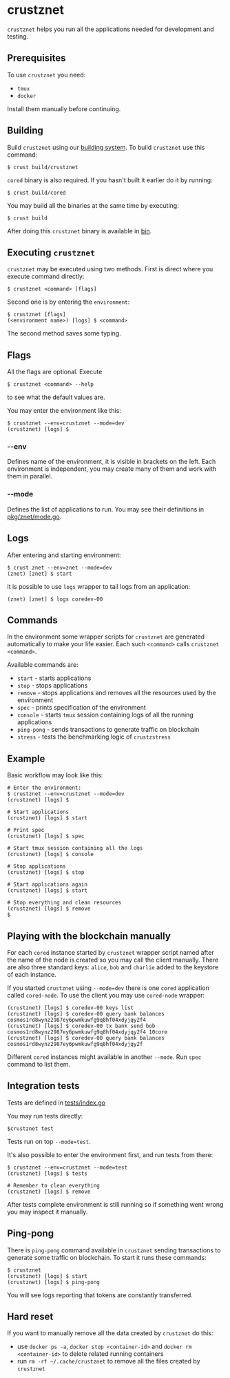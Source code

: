 # crustznet
`crustznet` helps you run all the applications needed for development and testing.

## Prerequisites
To use `crustznet` you need:
- `tmux`
- `docker`

Install them manually before continuing.

## Building

Build `crustznet` using our [building system](../../../build).
To build `crustznet` use this command:

```
$ crust build/crustznet
```

`cored` binary is also required. If you hasn't built it earlier do it by running:

```
$ crust build/cored
```

You may build all the binaries at the same time by executing:

```
$ crust build
```

After doing this `crustznet` binary is available in [bin](../../../bin).

## Executing `crustznet`

`crustznet` may be executed using two methods.
First is direct where you execute command directly:

```
$ crustznet <command> [flags]
```

Second one is by entering the `environment`:

```
$ crustznet [flags]
(<environment name>) [logs] $ <command> 
```

The second method saves some typing.

## Flags

All the flags are optional. Execute

```
$ crustznet <command> --help
```

to see what the default values are.

You may enter the environment like this:

```
$ crustznet --env=crustznet --mode=dev
(crustznet) [logs] $
```

### --env

Defines name of the environment, it is visible in brackets on the left.
Each environment is independent, you may create many of them and work with them in parallel.

### --mode

Defines the list of applications to run. You may see their definitions in [pkg/znet/mode.go](../../pkg/znet/mode.go).

## Logs

After entering and starting environment:

```
$ crust znet --env=znet --mode=dev
(znet) [znet] $ start
```

it is possible to use `logs` wrapper to tail logs from an application:

```
(znet) [znet] $ logs coredev-00
```

## Commands

In the environment some wrapper scripts for `crustznet` are generated automatically to make your life easier.
Each such `<command>` calls `crustznet <command>`.

Available commands are:
- `start` - starts applications
- `stop` - stops applications
- `remove` - stops applications and removes all the resources used by the environment
- `spec` - prints specification of the environment
- `console` - starts `tmux` session containing logs of all the running applications
- `ping-pong` - sends transactions to generate traffic on blockchain
- `stress` - tests the benchmarking logic of `crustzstress`

## Example

Basic workflow may look like this:

```
# Enter the environment:
$ crustznet --env=crustznet --mode=dev
(crustznet) [logs] $

# Start applications
(crustznet) [logs] $ start

# Print spec
(crustznet) [logs] $ spec

# Start tmux session containing all the logs
(crustznet) [logs] $ console

# Stop applications
(crustznet) [logs] $ stop

# Start applications again
(crustznet) [logs] $ start

# Stop everything and clean resources
(crustznet) [logs] $ remove
$
```

## Playing with the blockchain manually

For each `cored` instance started by `crustznet` wrapper script named after the name of the node is created so you may call the client manually.
There are also three standard keys: `alice`, `bob` and `charlie` added to the keystore of each instance.

If you started `crustznet` using `--mode=dev` there is one `cored` application called `cored-node`.
To use the client you may use `cored-node` wrapper:

```
(crustznet) [logs] $ coredev-00 keys list
(crustznet) [logs] $ coredev-00 query bank balances cosmos1rd8wynz2987ey6pwmkuwfg9q8hf04xdyjqy2f4
(crustznet) [logs] $ coredev-00 tx bank send bob cosmos1rd8wynz2987ey6pwmkuwfg9q8hf04xdyjqy2f4 10core
(crustznet) [logs] $ coredev-00 query bank balances cosmos1rd8wynz2987ey6pwmkuwfg9q8hf04xdyjqy2f
```

Different `cored` instances might available in another `--mode`. Run `spec` command to list them.

## Integration tests

Tests are defined in [tests/index.go](../../tests/index.go)

You may run tests directly:

```
$crustznet test
```

Tests run on top `--mode=test`.

It's also possible to enter the environment first, and run tests from there:

```
$ crustznet --env=crustznet --mode=test
(crustznet) [logs] $ tests

# Remember to clean everything
(crustznet) [logs] $ remove
```

After tests complete environment is still running so if something went wrong you may inspect it manually.

## Ping-pong

There is `ping-pong` command available in `crustznet` sending transactions to generate some traffic on blockchain.
To start it runs these commands:

```
$ crustznet
(crustznet) [logs] $ start
(crustznet) [logs] $ ping-pong
```

You will see logs reporting that tokens are constantly transferred.

## Hard reset

If you want to manually remove all the data created by `crustznet` do this:
- use `docker ps -a`, `docker stop <container-id>` and `docker rm <container-id>` to delete related running containers
- run `rm -rf ~/.cache/crustznet` to remove all the files created by `crustznet`
